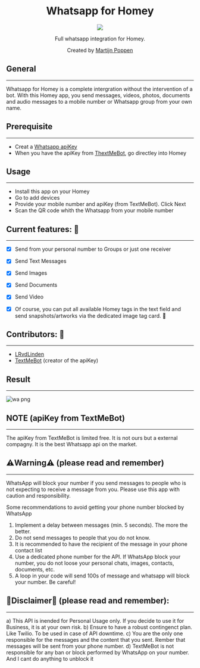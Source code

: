 <h1 align="center">Whatsapp for Homey</h1>

<p align="center">
  <a href="https://homey.app/nl-nl/apps/author/5e2daad2e3e0da0ca754b6a8/page/0/">
    <img src="https://cdn.maxvandaag.nl/2022/04/GILNEok7-WhatsAppFraude-shutterstock-900-500-890x500.jpg" />
  </a>
</p>

<p align="center">Full whatsapp integration for Homey.</p>


<p align="center">Created by <a href="https://homey.app/nl-nl/apps/author/5e2daad2e3e0da0ca754b6a8/page/0/">Martijn Poppen</a></p> 
  

## General
---
Whatsapp for Homey is a complete intergration without the intervention of a bot. With this Homey app, you send messages, videos, photos, documents and audio messages to a mobile number or Whatsapp group from your own name.


## Prerequisite
---
- Creat a [Whatsapp apiKey](https://textmebot.com/#lepopup-NewApiKey) 
- When you have the apiKey from [ThextMeBot](https://textmebot.com/#lepopup-NewApiKey), go directley into Homey

## Usage
---
- Install this app on your Homey
- Go to add devices
- Provide your mobile number and apiKey (from TextMeBot). Click Next
- Scan the QR code whith the Whatsapp from your mobile number


## Current features: 🔧
---
- [x] Send from your personal number to Groups or just one receiver
- [x] Send Text Messages
- [x] Send Images
- [x] Send Documents
- [x] Send Video
- [x] Of course, you can put all available Homey tags in the text field and send snapshots/artworks via the dedicated image tag card. :tada:

  
## Contributors: 🔧
---
- <a href="https://github.com/LRvdLinden">LRvdLinden</a>
- <a href="https://textmebot.com">TextMeBot</a> (creator of the apiKey)


## Result
---

![wa png](https://github.com/martijnpoppen/com.whatsapp/assets/77990847/6ce276c0-5923-422c-9a50-4327176a3a23)



## NOTE (apiKey from TextMeBot)
---
The apiKey from TextMeBot is limited free.
It is not ours but a external compagny. It is the best Whatsapp api on the market.



## ⚠️Warning⚠️ (please read and remember)
---
WhatsApp will block your number if you send messages to people who is not expecting to receive a message from you.
Please use this app with caution and responsibility.

Some recommendations to avoid getting your phone number blocked by WhatsApp
1) Implement a delay between messages (min. 5 seconds). The more the better.
2) Do not send messages to people that you do not know.
3) It is recommended to have the recipient of the message in your phone contact list
4) Use a dedicated phone number for the API. If WhatsApp block your number, you do not loose your personal chats, images, contacts, documents, etc.
5) A loop in your code will send 100s of message and whatsapp will block your number. Be careful!


## 🚨Disclaimer🚨 (please read and remember):
---
a) This API is inended for Personal Usage only. If you decide to use it for Business, it is at your own risk.
b) Ensure to have a robust contingenct plan. Like Twilio. To be used in case of API downtime.
c) You are the only one responsible for the messages and the content that you sent. Rember that messages will be sent from your phone number.
d) TextMeBot is not responsible for any ban or block performed by WhatsApp on your number. And I cant do anything to unblock it


